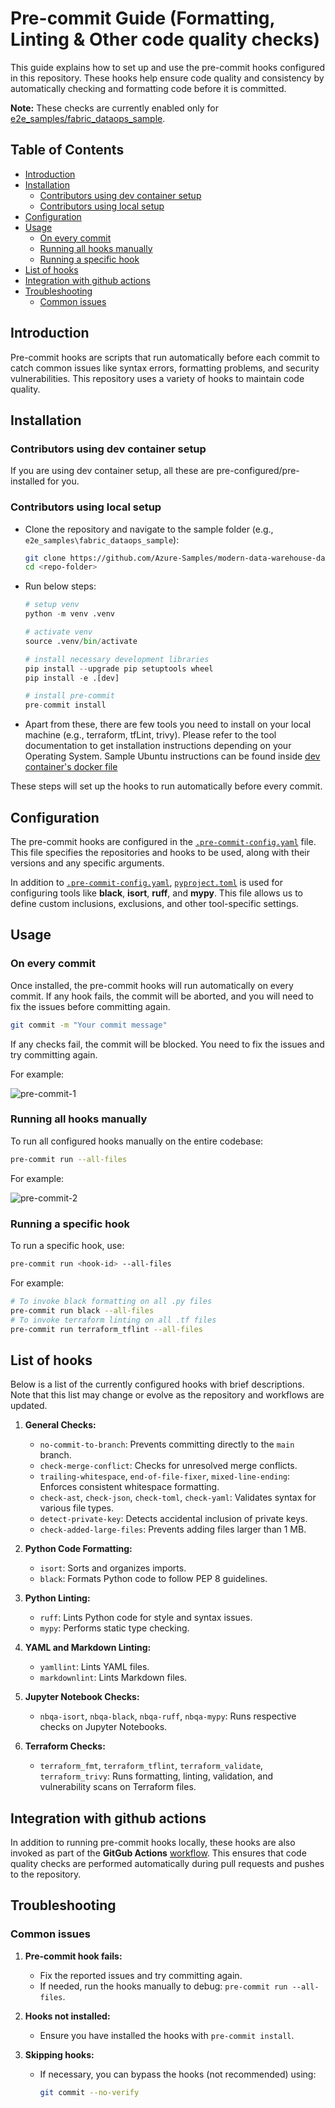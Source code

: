 
# Pre-commit Guide (Formatting, Linting & Other code quality checks) <!-- omit in toc -->

This guide explains how to set up and use the pre-commit hooks configured in this repository. These hooks help ensure code quality and consistency by automatically checking and formatting code before it is committed.

**Note:** These checks are currently enabled only for [e2e_samples/fabric_dataops_sample](../e2e_samples/fabric_dataops_sample/).

## Table of Contents <!-- omit in toc -->

- [Introduction](#introduction)
- [Installation](#installation)
  - [Contributors using dev container setup](#contributors-using-dev-container-setup)
  - [Contributors using local setup](#contributors-using-local-setup)
- [Configuration](#configuration)
- [Usage](#usage)
  - [On every commit](#on-every-commit)
  - [Running all hooks manually](#running-all-hooks-manually)
  - [Running a specific hook](#running-a-specific-hook)
- [List of hooks](#list-of-hooks)
- [Integration with github actions](#integration-with-github-actions)
- [Troubleshooting](#troubleshooting)
  - [Common issues](#common-issues)

## Introduction

Pre-commit hooks are scripts that run automatically before each commit to catch common issues like syntax errors, formatting problems, and security vulnerabilities. This repository uses a variety of hooks to maintain code quality.

## Installation

### Contributors using dev container setup

If you are using dev container setup, all these are pre-configured/pre-installed for you.

### Contributors using local setup

- Clone the repository and navigate to the sample folder (e.g., `e2e_samples\fabric_dataops_sample`):

   ```bash
   git clone https://github.com/Azure-Samples/modern-data-warehouse-dataops.git
   cd <repo-folder>
   ```

- Run below steps:

    ```python
    # setup venv
    python -m venv .venv

    # activate venv
    source .venv/bin/activate

    # install necessary development libraries
    pip install --upgrade pip setuptools wheel
    pip install -e .[dev]

    # install pre-commit
    pre-commit install
    ```

- Apart from these, there are few tools you need to install on your local machine (e.g., terraform, tfLint, trivy). Please refer to the tool documentation to get installation instructions depending on your Operating System. Sample Ubuntu instructions can be found inside [dev container's docker file](../e2e_samples/fabric_dataops_sample/.devcontainer/Dockerfile)

These steps will set up the hooks to run automatically before every commit.

## Configuration

The pre-commit hooks are configured in the [`.pre-commit-config.yaml`](./../.pre-commit-config.yaml) file. This file specifies the repositories and hooks to be used, along with their versions and any specific arguments.

In addition to [`.pre-commit-config.yaml`](../.pre-commit-config.yaml), [`pyproject.toml`](../pyproject.toml) is used for configuring tools like **black**, **isort**, **ruff**, and **mypy**. This file allows us to define custom inclusions, exclusions, and other tool-specific settings.

## Usage

### On every commit

Once installed, the pre-commit hooks will run automatically on every commit. If any hook fails, the commit will be aborted, and you will need to fix the issues before committing again.

```bash
git commit -m "Your commit message"
```

If any checks fail, the commit will be blocked. You need to fix the issues and try committing again.

For example:

![pre-commit-1](images/pre_commit_1_git_commit.png)

### Running all hooks manually

To run all configured hooks manually on the entire codebase:

```bash
pre-commit run --all-files
```

For example:

![pre-commit-2](images/pre_commit_2_manual_run.png)

### Running a specific hook

To run a specific hook, use:

```bash
pre-commit run <hook-id> --all-files
```

For example:

```bash
# To invoke black formatting on all .py files
pre-commit run black --all-files
# To invoke terraform linting on all .tf files
pre-commit run terraform_tflint --all-files
```

## List of hooks

Below is a list of the currently configured hooks with brief descriptions. Note that this list may change or evolve as the repository and workflows are updated.

1. **General Checks:**
   - `no-commit-to-branch`: Prevents committing directly to the `main` branch.
   - `check-merge-conflict`: Checks for unresolved merge conflicts.
   - `trailing-whitespace`, `end-of-file-fixer`, `mixed-line-ending`: Enforces consistent whitespace formatting.
   - `check-ast`, `check-json`, `check-toml`, `check-yaml`: Validates syntax for various file types.
   - `detect-private-key`: Detects accidental inclusion of private keys.
   - `check-added-large-files`: Prevents adding files larger than 1 MB.

2. **Python Code Formatting:**
   - `isort`: Sorts and organizes imports.
   - `black`: Formats Python code to follow PEP 8 guidelines.

3. **Python Linting:**
   - `ruff`: Lints Python code for style and syntax issues.
   - `mypy`: Performs static type checking.

4. **YAML and Markdown Linting:**
   - `yamllint`: Lints YAML files.
   - `markdownlint`: Lints Markdown files.

5. **Jupyter Notebook Checks:**
   - `nbqa-isort`, `nbqa-black`, `nbqa-ruff`, `nbqa-mypy`: Runs respective checks on Jupyter Notebooks.

6. **Terraform Checks:**
   - `terraform_fmt`, `terraform_tflint`, `terraform_validate`, `terraform_trivy`: Runs formatting, linting, validation, and vulnerability scans on Terraform files.

## Integration with github actions

In addition to running pre-commit hooks locally, these hooks are also invoked as part of the **GitGub Actions** [workflow](../.github/workflows/code_quality_checks.yaml). This ensures that code quality checks are performed automatically during pull requests and pushes to the repository.

## Troubleshooting

### Common issues

1. **Pre-commit hook fails:**
   - Fix the reported issues and try committing again.
   - If needed, run the hooks manually to debug: `pre-commit run --all-files`.

2. **Hooks not installed:**
   - Ensure you have installed the hooks with `pre-commit install`.

3. **Skipping hooks:**
   - If necessary, you can bypass the hooks (not recommended) using:

     ```bash
     git commit --no-verify
     ```
